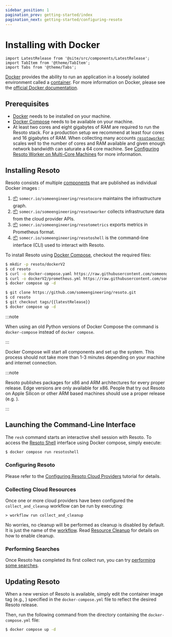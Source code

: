 ```yaml
---
sidebar_position: 1
pagination_prev: getting-started/index
pagination_next: getting-started/configuring-resoto
---
```


# Installing with Docker

```mdx-code-block
import LatestRelease from '@site/src/components/LatestRelease';
import TabItem from '@theme/TabItem';
import Tabs from '@theme/Tabs';
```

[Docker](https://docker.com) provides the ability to run an application in a loosely isolated environment called a [container](https://docs.docker.com/get-started/overview#containers). For more information on Docker, please see the [official Docker documentation](https://docs.docker.com).

## Prerequisites

- [Docker](https://docs.docker.com/get-started#download-and-install-docker) needs to be installed on your machine.
- [Docker Compose](https://docs.docker.com/compose/install/) needs to be available on your machine.
- At least two cores and eight gigabytes of RAM are required to run the Resoto stack. For a production setup we recommend at least four cores and 16 gigabytes of RAM. When collecting many accounts [`resotoworker`](../concepts/components/worker.md) scales well to the number of cores and RAM available and given enough network bandwidth can saturate a 64 core machine. See [Configuring Resoto Worker on Multi-Core Machines](./configuring-resoto.md#configuring-resoto-worker-for-multi-core-machines) for more information.

## Installing Resoto

Resoto consists of multiple [components](../concepts/components/index.md) that are published as individual Docker images :

1. [📦](https://hub.docker.com/repository/docker/someengineering/resotocore) `somecr.io/someengineering/resotocore` maintains the infrastructure graph.
2. [📦](https://hub.docker.com/repository/docker/someengineering/resotoworker) `somecr.io/someengineering/resotoworker` collects infrastructure data from the cloud provider APIs.
3. [📦](https://hub.docker.com/repository/docker/someengineering/resotometrics) `somecr.io/someengineering/resotometrics` exports metrics in Prometheus format.
4. [📦](https://hub.docker.com/repository/docker/someengineering/resotoshell) `somecr.io/someengineering/resotoshell` is the command-line interface (CLI) used to interact with Resoto.

To install Resoto using [Docker Compose](https://docs.docker.com/compose/install/), checkout the required files:

<Tabs>
<TabItem value="curl" label="Using curl">

```bash
$ mkdir -p resoto/dockerV2
$ cd resoto
$ curl -o docker-compose.yaml https://raw.githubusercontent.com/someengineering/resoto/{{latestRelease}}/docker-compose.yaml
$ curl -o dockerV2/prometheus.yml https://raw.githubusercontent.com/someengineering/resoto/{{latestRelease}}/dockerV2/prometheus.yml
$ docker compose up -d
```

</TabItem>
<TabItem value="git" label="Using git">

```bash
$ git clone https://github.com/someengineering/resoto.git
$ cd resoto
$ git checkout tags/{{latestRelease}}
$ docker compose up -d
```

</TabItem>
</Tabs>

:::note

When using an old Python versions of Docker Compose the command is `docker-compose` instead of `docker compose`.

:::

Docker Compose will start all components and set up the system. This process should not take more than 1-3 minutes depending on your machine and internet connection.

:::note

Resoto publishes packages for x86 and ARM architectures for every proper release. Edge versions are only available for x86. People that try out Resoto on Apple Silicon or other ARM based machines should use a proper release (e.g. <LatestRelease />).

:::

## Launching the Command-Line Interface

The `resh` command starts an interactive shell session with Resoto. To access the [Resoto Shell](../concepts/components/shell.md) interface using Docker compose, simply execute:

```bash
$ docker compose run resotoshell
```

### Configuring Resoto

Please refer to the [Configuring Resoto Cloud Providers](./configuring-resoto.md#configuring-cloud-providers) tutorial for details.

### Collecting Cloud Resources

Once one or more cloud providers have been configured the `collect_and_cleanup` workflow can be run by executing:

```
> workflow run collect_and_cleanup
```

No worries, no cleanup will be performed as cleanup is disabled by default. It is just the name of the [workflow](../concepts/automation/workflow.md). Read [Resource Cleanup](cleanup.md) for details on how to enable cleanup.

### Performing Searches

Once Resoto has completed its first collect run, you can try [performing some searches](./performing-searches.md).

## Updating Resoto

When a new version of Resoto is available, simply edit the container image tag (e.g., <LatestRelease />) specified in the `docker-compose.yml` file to reflect the desired Resoto release.

Then, run the following command from the directory containing the `docker-compose.yml` file:

```bash
$ docker compose up -d
```
